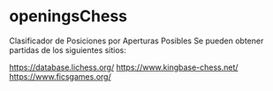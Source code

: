 # openingsChess

Clasificador de Posiciones por Aperturas Posibles
Se pueden obtener partidas de los siguientes sitios:

https://database.lichess.org/
https://www.kingbase-chess.net/
https://www.ficsgames.org/
